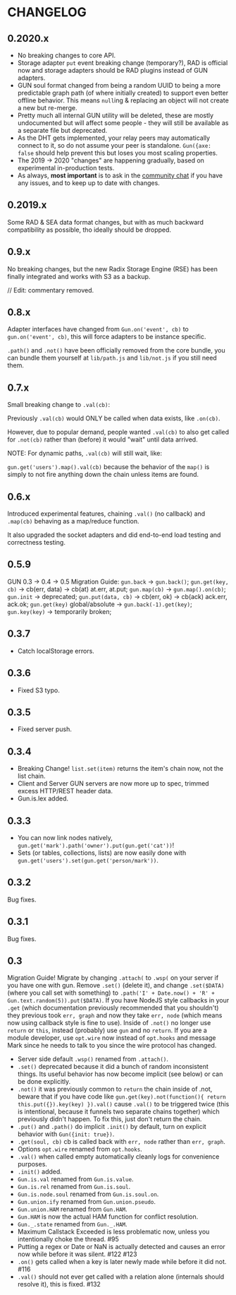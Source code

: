 # CHANGELOG

## 0.2020.x

 - No breaking changes to core API.
 - Storage adapter `put` event breaking change (temporary?), RAD is official now and storage adapters should be RAD plugins instead of GUN adapters.
 - GUN soul format changed from being a random UUID to being a more predictable graph path (of where initially created) to support even better offline behavior. This means `null`ing & replacing an object will not create a new but re-merge.
 - Pretty much all internal GUN utility will be deleted, these are mostly undocumented but will affect some people - they will still be available as a separate file but deprecated.
 - As the DHT gets implemented, your relay peers may automatically connect to it, so do not assume your peer is standalone. `Gun({axe: false` should help prevent this but loses you most scaling properties.
 - The 2019 -> 2020 "changes" are happening gradually, based on experimental in-production tests.
 - As always, **most important** is to ask in the [community chat](http://chat.gun.eco) if you have any issues, and to keep up to date with changes.

## 0.2019.x

Some RAD & SEA data format changes, but with as much backward compatibility as possible, tho ideally should be dropped.

## 0.9.x

No breaking changes, but the new Radix Storage Engine (RSE) has been finally integrated and works with S3 as a backup.

// Edit: commentary removed.

## 0.8.x

Adapter interfaces have changed from `Gun.on('event', cb)` to `gun.on('event', cb)`, this will force adapters to be instance specific.

`.path()` and `.not()` have been officially removed from the core bundle, you can bundle them yourself at `lib/path.js` and `lib/not.js` if you still need them.

## 0.7.x

Small breaking change to `.val(cb)`:

Previously `.val(cb)` would ONLY be called when data exists, like `.on(cb)`.

However, due to popular demand, people wanted `.val(cb)` to also get called for `.not(cb)` rather than (before) it would "wait" until data arrived.

NOTE: For dynamic paths, `.val(cb)` will still wait, like:

`gun.get('users').map().val(cb)` because the behavior of the `map()` is simply to not fire anything down the chain unless items are found.

## 0.6.x

Introduced experimental features, chaining `.val()` (no callback) and `.map(cb)` behaving as a map/reduce function.

It also upgraded the socket adapters and did end-to-end load testing and correctness testing.

## 0.5.9

GUN 0.3 -> 0.4 -> 0.5 Migration Guide:
`gun.back` -> `gun.back()`;
`gun.get(key, cb)` -> cb(err, data) -> cb(at) at.err, at.put;
`gun.map(cb)` -> `gun.map().on(cb)`;
`gun.init` -> deprecated;
`gun.put(data, cb)` -> cb(err, ok) -> cb(ack) ack.err, ack.ok;
`gun.get(key)` global/absolute -> `gun.back(-1).get(key)`;
`gun.key(key)` -> temporarily broken;

## 0.3.7

 - Catch localStorage errors.

## 0.3.6

 - Fixed S3 typo.

## 0.3.5

 - Fixed server push.

## 0.3.4

 - Breaking Change! `list.set(item)` returns the item's chain now, not the list chain.
 - Client and Server GUN servers are now more up to spec, trimmed excess HTTP/REST header data.
 - Gun.is.lex added.

## 0.3.3

- You can now link nodes natively, `gun.get('mark').path('owner').put(gun.get('cat'))`!
- Sets (or tables, collections, lists) are now easily done with `gun.get('users').set(gun.get('person/mark'))`.

## 0.3.2

Bug fixes.

## 0.3.1

Bug fixes.

## 0.3

Migration Guide! Migrate by changing `.attach(` to `.wsp(` on your server if you have one with gun. Remove `.set()` (delete it), and change `.set($DATA)` (where you call set with something) to `.path('I' + Date.now() + 'R' + Gun.text.random(5)).put($DATA)`. If you have NodeJS style callbacks in your `.get` (which documentation previously recommended that you shouldn't) they previous took `err, graph` and now they take `err, node` (which means now using callback style is fine to use). Inside of `.not()` no longer use `return` or `this`, instead (probably) use `gun` and no `return`. If you are a module developer, use `opt.wire` now instead of `opt.hooks` and message Mark since he needs to talk to you since the wire protocol has changed.

- Server side default `.wsp()` renamed from `.attach()`.
- `.set()` deprecated because it did a bunch of random inconsistent things. Its useful behavior has now become implicit (see below) or can be done explicitly.
- `.not()` it was previously common to `return` the chain inside of .not, beware that if you have code like `gun.get(key).not(function(){ return this.put({}).key(key) }).val()` cause `.val()` to be triggered twice (this is intentional, because it funnels two separate chains together) which previously didn't happen. To fix this, just don't return the chain.
- `.put()` and `.path()` do implicit `.init()` by default, turn on explicit behavior with `Gun({init: true})`.
- `.get(soul, cb)` cb is called back with `err, node` rather than `err, graph`.
- Options `opt.wire` renamed from `opt.hooks`.
- `.val()` when called empty automatically cleanly logs for convenience purposes.
- `.init()` added.
- `Gun.is.val` renamed from `Gun.is.value`.
- `Gun.is.rel` renamed from `Gun.is.soul`.
- `Gun.is.node.soul` renamed from `Gun.is.soul.on`.
- `Gun.union.ify` renamed from `Gun.union.pseudo`.
- `Gun.union.HAM` renamed from `Gun.HAM`.
- `Gun.HAM` is now the actual HAM function for conflict resolution.
- `Gun._.state` renamed from `Gun._.HAM`.
- Maximum Callstack Exceeded is less problematic now, unless you intentionally choke the thread. #95
- Putting a regex or Date or NaN is actually detected and causes an error now while before it was silent. #122 #123
- `.on()` gets called when a key is later newly made while before it did not. #116
- `.val()` should not ever get called with a relation alone (internals should resolve it), this is fixed. #132
